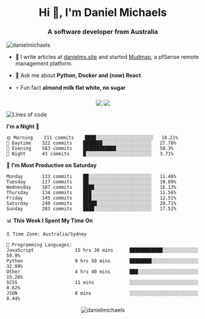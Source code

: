 <h1 align="center">Hi 👋, I'm Daniel Michaels</h1>
<h3 align="center">A software developer from Australia</h3>
<p align="left"> <img src="https://komarev.com/ghpvc/?username=danielmichaels" alt="danielmichaels" /> </p>

- 📝 I write articles at [danielms.site](https://danielms.site) and started [Mudmap](https://mudmap.io?ref=danielmichaels), a pfSense remote management platform.

- 💬 Ask me about **Python, Docker and (now) React**

- ⚡ Fun fact **almond milk flat white, no sugar**

<p align="center">
<a href="https://twitter.com/dansult" target="_blank"><img align="center" src="https://img.shields.io/badge/twitter-%231DA1F2.svg?&style=for-the-badge&logo=twitter&logoColor=white"></a>
<a href="https://linkedin.com/in/daniel-michaels" target="_blank"><img align="center" src="https://img.shields.io/badge/linkedin-%230077B5.svg?&style=for-the-badge&logo=linkedin&logoColor=white"></a>
</p>

<!--START_SECTION:waka-->
![Lines of code](https://img.shields.io/badge/From%20Hello%20World%20I%27ve%20Written-372823%20lines%20of%20code-blue)

**I'm a Night 🦉** 

```text
🌞 Morning    211 commits    ████░░░░░░░░░░░░░░░░░░░░░   18.21% 
🌆 Daytime    322 commits    ███████░░░░░░░░░░░░░░░░░░   27.78% 
🌃 Evening    583 commits    ████████████░░░░░░░░░░░░░   50.3% 
🌙 Night      43 commits     █░░░░░░░░░░░░░░░░░░░░░░░░   3.71%

```
📅 **I'm Most Productive on Saturday** 

```text
Monday       133 commits    ██░░░░░░░░░░░░░░░░░░░░░░░   11.48% 
Tuesday      117 commits    ██░░░░░░░░░░░░░░░░░░░░░░░   10.09% 
Wednesday    187 commits    ████░░░░░░░░░░░░░░░░░░░░░   16.13% 
Thursday     134 commits    ███░░░░░░░░░░░░░░░░░░░░░░   11.56% 
Friday       145 commits    ███░░░░░░░░░░░░░░░░░░░░░░   12.51% 
Saturday     240 commits    █████░░░░░░░░░░░░░░░░░░░░   20.71% 
Sunday       203 commits    ████░░░░░░░░░░░░░░░░░░░░░   17.52%

```


📊 **This Week I Spent My Time On** 

```text
⌚︎ Time Zone: Australia/Sydney

💬 Programming Languages: 
JavaScript               15 hrs 36 mins      ████████████░░░░░░░░░░░░░   50.9% 
Python                   9 hrs 50 mins       ████████░░░░░░░░░░░░░░░░░   32.09% 
Other                    4 hrs 40 mins       ███░░░░░░░░░░░░░░░░░░░░░░   15.26% 
SCSS                     11 mins             ░░░░░░░░░░░░░░░░░░░░░░░░░   0.62% 
JSON                     8 mins              ░░░░░░░░░░░░░░░░░░░░░░░░░   0.44%

```


<!--END_SECTION:waka-->

<p align="center"> <img src="https://github-readme-stats.vercel.app/api?username=danielmichaels&show_icons=true" alt="danielmichaels" /> </p>

